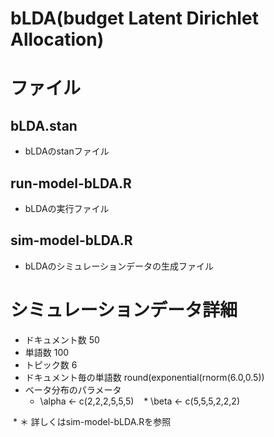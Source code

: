# bLDA(budget Latent Dirichlet Allocation)

# ファイル
## bLDA.stan
  * bLDAのstanファイル
## run-model-bLDA.R	
  * bLDAの実行ファイル
## sim-model-bLDA.R
  * bLDAのシミュレーションデータの生成ファイル
# シミュレーションデータ詳細
  * ドキュメント数 50
  * 単語数 100
  * トピック数 6
  * ドキュメント毎の単語数 round(exponential(rnorm(6.0,0.5))
  * ベータ分布のパラメータ
    * \alpha <- c(2,2,2,5,5,5)
    * \beta <- c(5,5,5,2,2,2)
  
  
  * ＊ 詳しくはsim-model-bLDA.Rを参照
